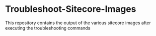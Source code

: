 # Troubleshoot-Sitecore-Images
This repository contains the output of the various sitecore images after executing the troubleshooting commands
